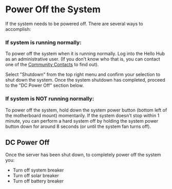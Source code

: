 # Power Off the System

If the system needs to be powered off. There are several ways to accomplish:

### If system is running normally:

To power off the system when it is running normally. Log into the Hello Hub as an administrative user. (If you don't know who that is, you can contact one of the [Community Contacts]() to find out).

Select "Shutdown" from the top right menu and confirm your selection to shut down the system. Once the system shutdown has completed, proceed to the "DC Power Off" section below.

### If system is NOT running normally:

To power off the system, hold down the system power button (bottom left of the motherboard mount) momentarily. If the system doesn't stop within 1 minute, you can perform a hard system off by holding the system power button down for around 8 seconds (or until the system fan turns off).

## DC Power Off

Once the server has been shut down, to completely power off the system you:

* Turn off system breaker
* Turn off solar breaker
* Turn off battery breaker